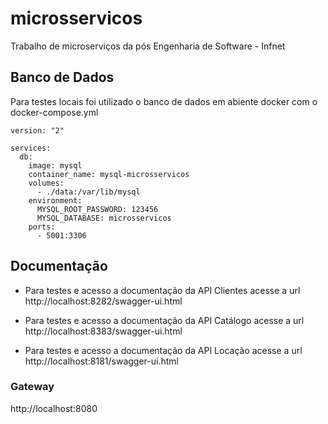 # microsservicos
Trabalho de microserviços da pós Engenharia de Software - Infnet

## Banco de Dados

Para testes locais foi utilizado o banco de dados em abiente docker com o docker-compose.yml

~~~
version: "2"

services:
  db:
    image: mysql
    container_name: mysql-microsservicos
    volumes:
      - ./data:/var/lib/mysql
    environment:
      MYSQL_ROOT_PASSWORD: 123456
      MYSQL_DATABASE: microsservicos
    ports:
      - 5001:3306
~~~



## Documentação

- Para testes e acesso a documentação da API Clientes acesse a url http://localhost:8282/swagger-ui.html

- Para testes e acesso a documentação da API Catálogo acesse a url http://localhost:8383/swagger-ui.html

- Para testes e acesso a documentação da API Locação acesse a url http://localhost:8181/swagger-ui.html

### Gateway

http://localhost:8080

